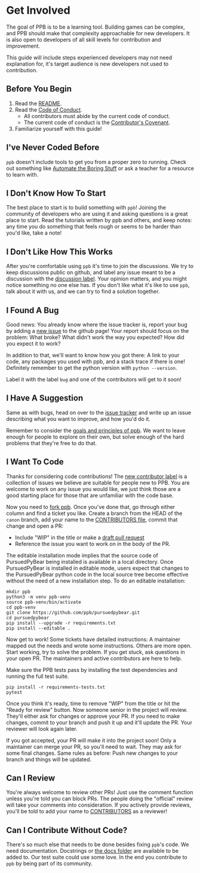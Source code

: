 # Get Involved

The goal of PPB is to be a learning tool. Building games can be complex, and
PPB should make that complexity approachable for new developers. It is also
open to developers of all skill levels for contribution and improvement.

This guide will include steps experienced developers may not need explanation
for, it's target audience is new developers not used to contribution.

## Before You Begin

1. Read the [README][readme].
2. Read the [Code of Conduct][coc].
   - All contributors must abide by the current code of conduct.
   - The current code of conduct is the [Contributor's Covenant][covenant].
3. Familiarize yourself with this guide!

## I've Never Coded Before

`ppb` doesn't include tools to get you from a proper zero to running.
Check out something like [Automate the Boring Stuff][auto] or ask a
teacher for a resource to learn with.

## I Don't Know How To Start

The best place to start is to build something with `ppb`! Joining the
community of developers who are using it and asking questions is a great
place to start. Read the tutorials written by ppb and others, and keep
notes: any time you do something that feels rough or seems to be harder
than you'd like, take a note!

## I Don't Like How This Works

After you're comfortable using `ppb` it's time to join the discussions.
We try to keep discussions public on github, and label any issue meant
to be a discussion with the [discussion label][discuss]. Your opinion
matters, and you might notice something no one else has. If you don't
like what it's like to use `ppb`, talk about it with us, and we can try
to find a solution together.

## I Found A Bug

Good news: You already know where the issue tracker is, report your bug
by adding a [new issue][issues] to the github page! Your report should
focus on the problem: What broke? What didn't work the way you expected?
How did you expect it to work?

In addition to that, we'll want to know how you got there: A link to
your code, any packages you used with ppb, and a stack trace if there is
one! Definitely remember to get the python version with `python --version`.

Label it with the label `bug` and one of the contributors will get to it
soon!

## I Have A Suggestion

Same as with bugs, head on over to the [issue tracker][issues] and
write up an issue describing what you want to improve, and how you'd do
it.

Remember to consider the [goals and principles of ppb][goals]. We want
to leave enough for people to explore on their own, but solve enough of
the hard problems that they're free to do that.

## I Want To Code

Thanks for considering code contributions! The [new contributor label][new contributor]
is a collection of issues we believe are suitable for people new to PPB.
You are welcome to work on any issue you would like, we just think those
are a good starting place for those that are unfamiliar with the code base.

Now you need to [fork ppb][fork]. Once you've done that, go through
either column and find a ticket you like. Create a branch from the HEAD of
the `canon` branch, add your name to the [CONTRIBUTORS file][contributors],
commit that change and open a PR:

- Include "WIP" in the title or make a [draft pull request][draftpr]
- Reference the issue you want to work on in the body of the PR.

The editable installation mode implies that the source code of PursuedPyBear being installed is available in a local directory. Once PursuedPyBear is installed in editable mode, users expect that changes to the PursuedPyBear python code in the local source tree become effective without the need of a new installation step. To do an editable installation:

    mkdir ppb
    python3 -m venv ppb-venv
    source ppb-venv/bin/activate
    cd ppb-venv
    git clone https://github.com/ppb/pursuedpybear.git
    cd pursuedpybear
    pip install --upgrade -r requirements.txt
    pip install --editable .

Now get to work! Some tickets have detailed instructions: A maintainer
mapped out the needs and wrote some instructions. Others are more open.
Start working, try to solve the problem. If you get stuck, ask
questions in your open PR. The maintainers and active contributors are
here to help.

Make sure the PPB tests pass by installing the test dependencies and
running the full test suite.

    pip install -r requirements-tests.txt
    pytest

Once you think it's ready, time to remove "WIP" from the title or hit
the "Ready for review" button. Now someone senior in the project will
review. They'll either ask for changes or approve your PR. If you need
to make changes, commit to your branch and push it up and it'll update
the PR. Your reviewer will look again later.

If you got accepted, your PR will make it into the project soon! Only a
maintainer can merge your PR, so you'll need to wait. They may ask for
some final changes. Same rules as before: Push new changes to your
branch and things will be updated.

## Can I Review

You're always welcome to review other PRs! Just use the comment function
unless you're told you can block PRs. The people doing the "official"
review will take your comments into consideration. If you actively
provide reviews, you'll be told to add your name to
[CONTRIBUTORS][contributors] as a reviewer!

## Can I Contribute Without Code?

There's so much else that needs to be done besides fixing `ppb`'s code.
We need documentation. Docstrings or [the docs folder][docs] are
available to be added to. Our test suite could use some love. In the
end you contribute to `ppb` by being part of its community.

[auto]: https://automatetheboringstuff.com "Automate the Boring Stuff"
[coc]: https://github.com/ppb/.github/blob/canon/CODE_OF_CONDUCT.md "Code of Conduct"
[contributors]: https://github.com/ppb/pursuedpybear/blob/canon/CONTRIBUTORS.md "Contributors"
[covenant]: http://contributor-covenant.org/ "Contributor's Covenant"
[discuss]: https://github.com/ppb/pursuedpybear/issues?q=is%3Aissue+is%3Aopen+label%3Adiscussion "PPB Discussions"
[docs]: https://github.com/ppb/pursuedpybear/tree/canon/docs "PPB Docs"
[draftpr]: https://github.blog/2019-02-14-introducing-draft-pull-requests/ "Introducing draft pull requests"
[fork]: https://help.github.com/articles/fork-a-repo/ "Fork a repo"
[goals]: https://ppb.dev/#guiding-principles "PPB Goals"
[issues]: https://github.com/ppb/pursuedpybear/issues "PPB Issues"
[new contributor]: https://github.com/ppb/pursuedpybear/labels/new%20contributor "Issues labeled New Contributor"
[projects]: https://github.com/orgs/ppb/projects "PPB Projects"
[readme]: https://github.com/ppb/pursuedpybear/blob/canon/README.md "PPB README"
